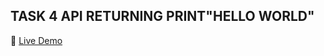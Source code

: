## TASK 4 API RETURNING PRINT"HELLO WORLD"
🔗 [Live Demo](https://arsalanansari.pythonanywhere.com/SyntaxSparrow)
